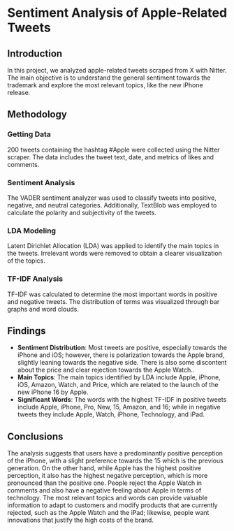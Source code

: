 # Sentiment Analysis of Apple-Related Tweets

## Introduction
In this project, we analyzed apple-related tweets scraped from X with Nitter. The main objective is to understand the general sentiment towards the trademark and explore the most relevant topics, like the new iPhone release.

## Methodology

### Getting Data
200 tweets containing the hashtag #Apple were collected using the Nitter scraper. The data includes the tweet text, date, and metrics of likes and comments.

### Sentiment Analysis
The VADER sentiment analyzer was used to classify tweets into positive, negative, and neutral categories. Additionally, TextBlob was employed to calculate the polarity and subjectivity of the tweets.

### LDA Modeling
Latent Dirichlet Allocation (LDA) was applied to identify the main topics in the tweets. Irrelevant words were removed to obtain a clearer visualization of the topics.

### TF-IDF Analysis
TF-IDF was calculated to determine the most important words in positive and negative tweets. The distribution of terms was visualized through bar graphs and word clouds.

## Findings

- **Sentiment Distribution**: Most tweets are positive, especially towards the iPhone and iOS; however, there is polarization towards the Apple brand, slightly leaning towards the negative side. There is also some discontent about the price and clear rejection towards the Apple Watch..
- **Main Topics**: The main topics identified by LDA include Apple, iPhone, iOS, Amazon, Watch, and Price, which are related to the launch of the new iPhone 16 by Apple.
- **Significant Words**: The words with the highest TF-IDF in positive tweets include Apple, iPhone, Pro, New, 15, Amazon, and 16; while in negative tweets they include Apple, Watch, iPhone, Technology, and iPad.

## Conclusions
The analysis suggests that users have a predominantly positive perception of the iPhone, with a slight preference towards the 15 which is the previous generation. On the other hand, while Apple has the highest positive perception, it also has the highest negative perception, which is more pronounced than the positive one. People reject the Apple Watch in comments and also have a negative feeling about Apple in terms of technology. The most relevant topics and words can provide valuable information to adapt to customers and modify products that are currently rejected, such as the Apple Watch and the iPad; likewise, people want innovations that justify the high costs of the brand.